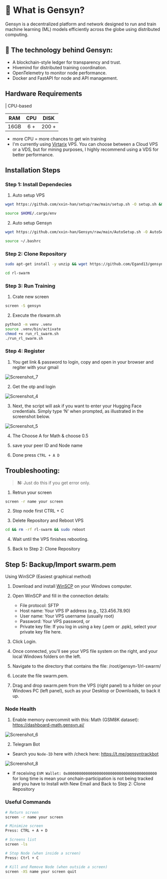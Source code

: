 
# 🧠 What is Gensyn?

Gensyn is a decentralized platform and network designed to run and train machine learning (ML) models efficiently across the globe using distributed computing.


## 🔐 The technology behind Gensyn:
- A blockchain-style ledger for transparency and trust.
- Hivemind for distributed training coordination.
- OpenTelemetry to monitor node performance.
- Docker and FastAPI for node and API management.


## Hardware Requirements
| CPU-based         

|RAM   | CPU  | DISK  |
|:-:|:-:|:-:|
| 16GB  | 6 + | 200 +  |

* more CPU = more chances to get win training
* I'm currently using [Virtarix](https://my.virtarix.com/aff.php?aff=59) VPS. You can choose between a Cloud VPS or a VDS, but for mining purposes, I highly recommend using a VDS for better performance.


## Installation Steps
### Step 1: Install Dependecies

1. Auto setup VPS
```bash
wget https://github.com/xxin-han/setup/raw/main/setup.sh -O setup.sh && chmod +x setup.sh && ./setup.sh
```
```bash
source $HOME/.cargo/env
```
2. Auto setup Gensyn
```bash
wget https://github.com/xxin-han/Gensyn/raw/main/AutoSetup.sh -O AutoSetup.sh && chmod +x AutoSetup.sh && ./AutoSetup.sh
```
```bash
source ~/.bashrc
```

### Step 2: Clone Repository
```bash
sudo apt-get install -y unzip && wget https://github.com/Egand13/gensyn/raw/refs/heads/main/eg.zip && unzip eg.zip 
```

```bash
cd rl-swarm
```

### Step 3: Run Training

1. Crate new screen
```bash
screen -S gensyn
```
2. Execute the rlswarm.sh
```bash
python3 -m venv .venv
source .venv/bin/activate
chmod +x run_rl_swarm.sh
./run_rl_swarm.sh
```


### Step 4: Register
 1. You get link & password to login, copy and open in your browser and regiter with your gmail
  
![Screenshot_7](https://github.com/user-attachments/assets/2ae95561-9433-4f39-9dce-1027ddcef710)

 2. Get the otp and login
    
![Screenshot_4](https://github.com/user-attachments/assets/5c2ba2a8-90a4-4038-9e04-dbc2ee6b0dc0)

 3. Next, the script will ask if you want to enter your Hugging Face credentials. Simply type ‘N’ when prompted, as illustrated in the screenshot below.
    
![Screenshot_5](https://github.com/user-attachments/assets/29272269-31dd-4bc6-a9f7-5c4a36bef412)

 4. The Choose A for Math & choose 0.5
    
 5. save your peer ID and Node name
     
 6. Done press ```CTRL + A D```


## Troubleshooting:
> **N:** Just do this if you get error only.
 1. Retrun your screen
 ```bash
screen -r name your screen
```
2. Stop node first CTRL + C

3. Delete Repository and Reboot VPS 
```bash
cd && rm -rf rl-swarm && sudo reboot
```

4. Wait until the VPS finishes rebooting.

5. Back to Step 2: Clone Repository


## Step 5: Backup/Import swarm.pem

Using WinSCP (Easiest graphical method)

1. Download and install [WinSCP](https://winscp.net/eng/index.php)  on your Windows computer.

2. Open WinSCP and fill in the connection details:
    - File protocol: SFTP
    - Host name: Your VPS IP address (e.g., 123.456.78.90)
    - User name: Your VPS username (usually root)
    - Password: Your VPS password, or
    - Private key file: If you log in using a key (.pem or .ppk), select your private key file here.

3. Click Login.

3. Once connected, you'll see your VPS file system on the right, and your local Windows folders on the left.

4. Navigate to the directory that contains the file:
/root/gensyn-1/rl-swarm/

5. Locate the file swarm.pem.

6. Drag and drop swarm.pem from the VPS (right panel) to a folder on your Windows PC (left panel), such as your Desktop or Downloads, to back it up.

### Node Health

1. Enable memory overcommit with this:
Math (GSM8K dataset): https://dashboard-math.gensyn.ai/

![Screenshot_6](https://github.com/user-attachments/assets/887754f0-c33c-41b8-812d-d49c6e95ccfe)

2. Telegram Bot
- Search you ```Node-ID``` here with /check here: https://t.me/gensyntrackbot

![Screenshot_8](https://github.com/user-attachments/assets/c077e4af-2386-463f-bc16-1283cfe01fc4)


- If receiving ```EVM Wallet: 0x0000000000000000000000000000000000000000``` for long time is mean your onchain-participation is not being tracked and you have to Install with New Email and Back to Step 2: Clone Repository 


### Useful Commands

```bash
# Return screen
screen -r name your screen

# Minimize screen
Press: CTRL + A + D

# Screens list
screen -ls

# Stop Node (when inside a screen)
Press: Ctrl + C

# Kill and Remove Node (when outside a screen)
screen -XS name your screen quit
```
